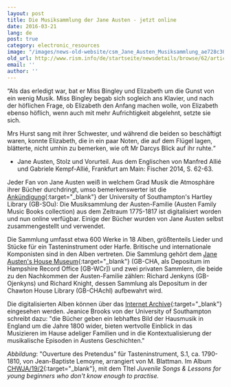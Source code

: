 ```yaml
---
layout: post
title: Die Musiksammlung der Jane Austen - jetzt online
date: 2016-03-21
lang: de
post: true
category: electronic_resources
image: "/images/news-old-website/csm_Jane_Austen_Musiksammlung_ae728c3047.jpg"
old_url: http://www.rism.info/de/startseite/newsdetails/browse/62/article/64/jane-austens-music-collection-now-online.html
email: ''
author: ''
---
```



“Als das erledigt war, bat er Miss Bingley und Elizabeth um die Gunst von ein wenig Musik. Miss Bingley begab sich sogleich ans Klavier, und nach der höflichen Frage, ob Elizabeth den Anfang machen wolle, von Elizabeth ebenso höflich, wenn auch mit mehr Aufrichtigkeit abgelehnt, setzte sie sich.

Mrs Hurst sang mit ihrer Schwester, und während die beiden so beschäftigt waren, konnte Elizabeth, die in ein paar Noten, die auf dem Flügel lagen, blätterte, nicht umhin zu bemerken, wie oft Mr Darcys Blick auf ihr ruhte.“

- Jane Austen, Stolz und Vorurteil. Aus dem Englischen von Manfred Allié und Gabriele Kempf-Allié, Frankfurt am Main: Fischer 2014, S. 62-63.

Jeder Fan von Jane Austen weiß in welchem Grad Musik die Atmosphäre ihrer Bücher durchdringt, umso bemerkenswerter ist die [Ankündigung](http://www.southampton.ac.uk/news/2015/12/jane-austen-music-books.page){:target="_blank"} der University of Southampton's Hartley Library (GB-SOu): Die Musiksammlung der Austen-Familie (Austen Family Music Books collection) aus dem Zeitraum 1775-1817 ist digitalisiert worden und nun online verfügbar. Einige der Bücher wurden von Jane Austen selbst zusammengestellt und verwendet.



Die Sammlung umfasst etwa 600 Werke in 18 Alben, größtenteils Lieder und Stücke für ein Tasteninstrument oder Harfe. Britische und internationale Komponisten sind in den Alben vertreten. Die Sammlung gehört dem [Jane Austen's House Museum](http://www.jane-austens-house-museum.org.uk/){:target="_blank"} (GB-CHA, als Depositum im Hampshire Record Office [GB-WCr]) und zwei privaten Sammlern, die beide zu den Nachkommen der Austen-Familie zählen: Richard Jenkyns (GB-Ojenkyns) und Richard Knight, dessen Sammlung als Depositum in der Chawton House Library (GB-CHAchl) aufbewahrt wird.



Die digitalisierten Alben können über das [Internet Archive](https://archive.org/details/austenfamilymusicbooks&tab=collection){:target="_blank"} eingesehen werden. Jeanice Brooks von der University of Southampton schreibt dazu: "die Bücher geben ein lebhaftes Bild der Hausmusik in England um die Jahre 1800 wider, bieten wertvolle Einblick in das Musizieren im Hause adeliger Familien und in die Kontextualisierung der musikalische Episoden in Austens Geschichten."

_Abbildung_: "Ouverture des Pretendus" für Tasteninstrument, S.1, ca. 1790-1810, von Jean-Baptiste Lemoyne, arrangiert von M. Blattman. Im Album [CHWJA/19/2](https://archive.org/details/austen1671983-2001){:target="_blank"}, mit dem TItel _Juvenile Songs & Lessons for young beginners who don't know enough to practise._



<script type="text/javascript">var switchTo5x=true;</script><script type="text/javascript" src="http://w.sharethis.com/button/buttons.js"></script><script type="text/javascript">stLight.options({publisher: "9b601438-1ce1-49d8-bfd7-9cff5df54c17", doNotHash: false, doNotCopy: false, hashAddressBar: false});</script>